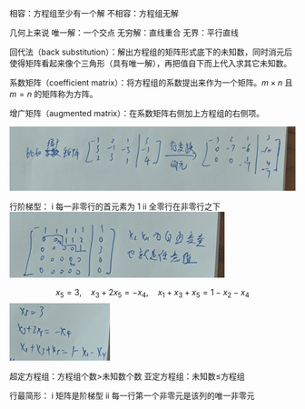 相容：方程组至少有一个解
不相容：方程组无解

几何上来说
唯一解：一个交点
无穷解：直线重合
无界：平行直线

回代法（back substitution）：解出方程组的矩阵形式底下的未知数，同时消元后使得矩阵看起来像个三角形（具有唯一解），再把值自下而上代入求其它未知数。

系数矩阵（coefficient matrix）：将方程组的系数提出来作为一个矩阵。$m\times n$ 且 $m=n$ 的矩阵称为方阵。

增广矩阵（augmented matrix）：在系数矩阵右侧加上方程组的右侧项。

![](images/Pasted%20image%2020241112192121.png)

行阶梯型：
i 每一非零行的首元素为 1
ii 全零行在非零行之下
![](images/Pasted%20image%2020241112192229.png)

$$
x_{5}=3,\quad x_{3}+2x_{5}=-x_{4},\quad x_{1}+x_{3}+x_{5}=1-x_{2}-x_{4}
$$
![](images/Pasted%20image%2020241112192415.png)

超定方程组：方程组个数>未知数个数
亚定方程组：未知数≤方程组

行最简形：
i 矩阵是阶梯型
ii 每一行第一个非零元是该列的唯一非零元





